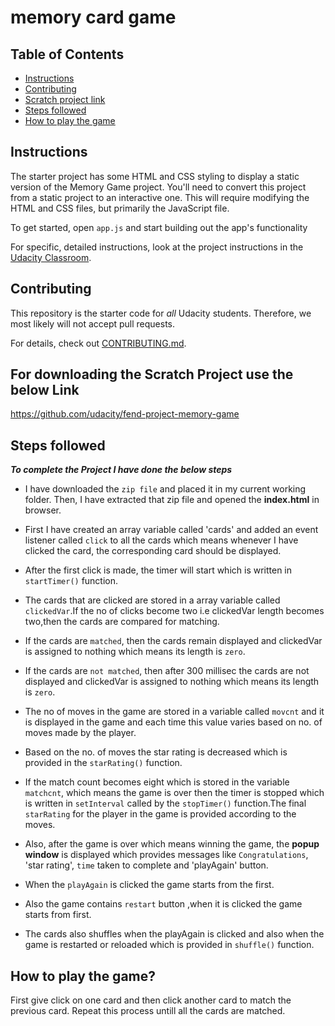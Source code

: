 # memory card game

## Table of Contents

-   [Instructions](#instructions)
-   [Contributing](#contributing)
-   [Scratch project link](<#For-downloading-the-Scratch-Project-use-the-below- Link>)
-   [Steps followed](<#Steps-followed>)
-   [How to play the game](<#How-to-play-the-game?>)

## Instructions

The starter project has some HTML and CSS styling to display a static version of the Memory Game project. You'll need to convert this project from a static project to an interactive one. This will require modifying the HTML and CSS files, but primarily the JavaScript file.

To get started, open `app.js` and start building out the app's functionality

For specific, detailed instructions, look at the project instructions in the [Udacity Classroom](https://classroom.udacity.com/me).

## Contributing

This repository is the starter code for _all_ Udacity students. Therefore, we most likely will not accept pull requests.

For details, check out [CONTRIBUTING.md](CONTRIBUTING.md).

## For downloading the Scratch Project use the below Link

<https://github.com/udacity/fend-project-memory-game>

## Steps followed

 **_To complete the Project I have done the below steps_**

-   I have downloaded the `zip file` and placed it in my current working folder. Then, I have extracted that zip file and opened the **index.html** in browser.

-   First I have created an array variable called 'cards' and  added an event listener called `click` to all the cards which means  whenever I have clicked the card, the corresponding card should be displayed.

-   After the first click is made, the timer will start which is written in `startTimer()` function.

-   The cards that are clicked are stored in a array variable called `clickedVar`.If the no of clicks become two i.e clickedVar length becomes two,then the cards are compared for matching.

-   If the cards are  `matched`, then the cards remain displayed and clickedVar is assigned to nothing which means its length is `zero`.

-   If the cards are  `not matched`, then after 300 millisec the cards are not displayed and clickedVar is assigned to nothing which means its length is `zero`.

-   The no of moves in the game are stored in a variable called `movcnt` and it is displayed in the game and each time this value varies based on no. of moves made by the player.

-   Based on the no. of moves the star rating is decreased which is provided in the `starRating()` function.

-   If the match count becomes eight which is stored in the variable `matchcnt`, which means the game is over then the timer is stopped which is written in `setInterval` called by the `stopTimer()` function.The final `starRating` for the player in the game is provided according to the moves.

-   Also, after the game is over which means winning the game, the  **popup window** is displayed which provides messages like `Congratulations`, 'star rating', `time` taken to complete and 'playAgain' button.

-   When the `playAgain` is clicked the game starts from the first.

-   Also the game contains `restart` button ,when it is clicked the game starts from first.

-   The cards also shuffles when the playAgain is clicked and also when the game is restarted or reloaded which is provided in `shuffle()` function.

## How to play the game?

First give click on one card and then click another card to match the previous card. Repeat this process untill all the cards are matched.

